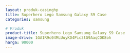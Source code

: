 ```yaml
---
layout: produk-casinghp
title: Superhero Lego Samsung Galaxy S9 Case
categories: samsung

# Produk
product-title: Superhero Lego Samsung Galaxy S9 Case
image-drive: 1GA1R9c04MLUuyKD4Pic3tG9AaqCOK8oh
harga: 90000
---
```

